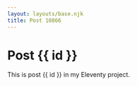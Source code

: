 ```yaml
---
layout: layouts/base.njk
title: Post 10866
---
```


# Post {{ id }}

This is post {{ id }} in my Eleventy project.

